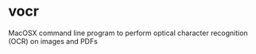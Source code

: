 # vocr
MacOSX command line program to perform optical character recognition (OCR) on images and PDFs
